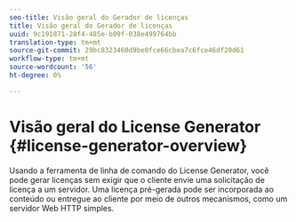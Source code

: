 ```yaml
---
seo-title: Visão geral do Gerador de licenças
title: Visão geral do Gerador de licenças
uuid: 9c191871-28f4-485e-b09f-038e499764bb
translation-type: tm+mt
source-git-commit: 29bc8323460d9be0fce66cbea7c6fce46df20d61
workflow-type: tm+mt
source-wordcount: '56'
ht-degree: 0%

---
```



# Visão geral do License Generator {#license-generator-overview}

Usando a ferramenta de linha de comando do License Generator, você pode gerar licenças sem exigir que o cliente envie uma solicitação de licença a um servidor. Uma licença pré-gerada pode ser incorporada ao conteúdo ou entregue ao cliente por meio de outros mecanismos, como um servidor Web HTTP simples.
